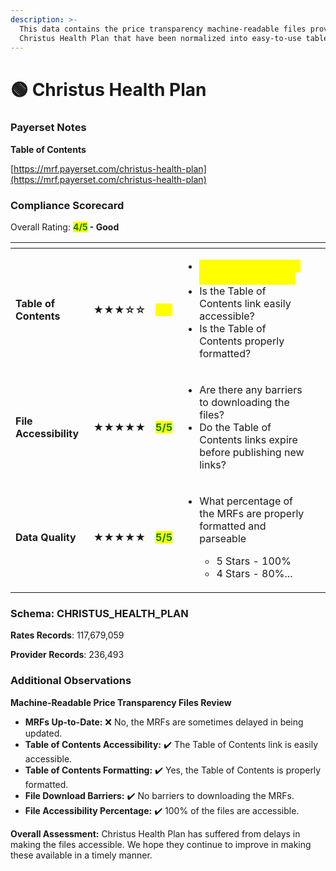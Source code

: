 ```yaml
---
description: >-
  This data contains the price transparency machine-readable files provided by
  Christus Health Plan that have been normalized into easy-to-use tables.
---
```


# 🟢 Christus Health Plan

### Payerset Notes

**Table of Contents**

[https://mrf.payerset.com/christus-health-plan](https://mrf.payerset.com/christus-health-plan)

### Compliance Scorecard

Overall Rating: <mark style="color:green;">**4/5**</mark>**&#x20;- Good**

<table data-view="cards"><thead><tr><th></th><th></th><th></th><th></th><th data-hidden data-card-cover data-type="files"></th></tr></thead><tbody><tr><td><strong>Table of Contents</strong></td><td><strong>★★★☆☆</strong></td><td><mark style="color:yellow;">3<strong>/5</strong></mark></td><td><p></p><ul><li><mark style="color:yellow;">Are the MRFs kept up to date each month?</mark> </li><li>Is the Table of Contents link easily accessible?</li><li>Is the Table of Contents properly formatted?</li></ul></td><td></td></tr><tr><td><strong>File Accessibility</strong></td><td><strong>★★★★★</strong></td><td><mark style="color:green;"><strong>5/5</strong></mark></td><td><ul><li>Are there any barriers to downloading the files?</li><li>Do the Table of Contents links expire before publishing new links?</li></ul></td><td></td></tr><tr><td><strong>Data Quality</strong></td><td><strong>★★★★★</strong></td><td><mark style="color:green;"><strong>5/5</strong></mark></td><td><ul><li><p>What percentage of the MRFs are properly formatted and parseable</p><ul><li>5 Stars - 100%</li><li>4 Stars - 80%...</li></ul></li></ul></td><td></td></tr></tbody></table>

### Schema: CHRISTUS\_HEALTH\_PLAN

**Rates Records**: 117,679,059

**Provider Records**: 236,493

### Additional Observations

**Machine-Readable Price Transparency Files Review**

* **MRFs Up-to-Date:** ❌ No, the MRFs are sometimes delayed in being updated.
* **Table of Contents Accessibility:** ✔️ The Table of Contents link is easily accessible.
* **Table of Contents Formatting:** ✔️ Yes, the Table of Contents is properly formatted.
* **File Download Barriers:** ✔️ No barriers to downloading the MRFs.
* **File Accessibility Percentage:** ✔️ 100% of the files are accessible.

**Overall Assessment:** Christus Health Plan has suffered from delays in making the files accessible. We hope they continue to improve in making these available in a timely manner.
